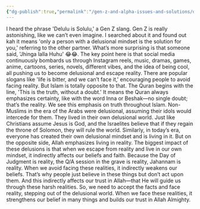 ```yaml
---
{"dg-publish":true,"permalink":"/gen-z-and-alpha-issues-and-solutions/delulu-is-solulu/","dgPassFrontmatter":true,"noteIcon":"","created":"2025-05-09T22:26:33.870+05:00","updated":"2025-05-07T23:54:06.276+05:00"}
---
```


I heard the phrase 'Delulu is Solulu,' a Gen Z slang. Gen Z is really astonishing, like we can’t even imagine. I searched about it and found out kah it means 'only a person with a delusional mindset is the solution for you,' referring to the other partner. What’s more surprising is that someone said, 'Jhinga lalla Huhu' 😂😂. The key point here is that social media continuously bombards us through Instagram reels, music, dramas, games, anime, cartoons, series, novels, different vibes, and the idea of being cool, all pushing us to become delusional and escape reality. There are popular slogans like 'life is bitter, and we can’t face it,' encouraging people to avoid facing reality. But Islam is totally opposite to that. The Quran begins with the line, 'This is the truth, without a doubt.' It means the Quran always emphasizes certainty, like with the word Inna or Beshak—no single doubt; that’s the reality. We see this emphasis on truth throughout Islam. Non-Muslims in the era of the Arabs were delusional, assuming their idols would intercede for them. They lived in their own delusional world. Just like Christians assume Jesus is God, and the Israelites believe that if they regain the throne of Solomon, they will rule the world. Similarly, in today’s era, everyone has created their own delusional mindset and is living in it. But on the opposite side, Allah emphasizes living in reality. The biggest impact of these delusions is that when we escape from reality and live in our own mindset, it indirectly affects our beliefs and faith. Because the Day of Judgment is reality, the Q/A session in the grave is reality, Jahannam is reality. When we avoid facing these realities, it indirectly weakens our beliefs. That’s why people just believe in these things but don’t act upon them. And this indirectly affects our trust in Allah—that He will guide us through these harsh realities. So, we need to accept the facts and face reality, stepping out of the delusional world. When we face these realities, it strengthens our belief in many things and builds our trust in Allah Almighty.